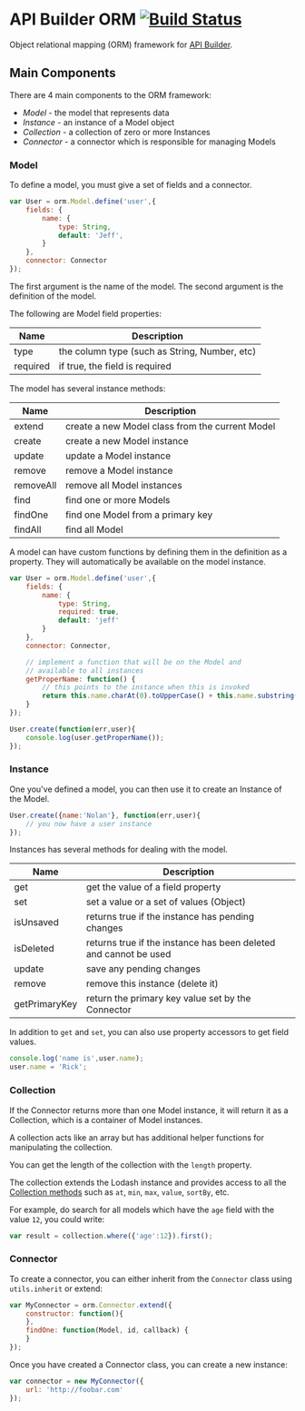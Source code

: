 # API Builder ORM [![Build Status](https://magnum.travis-ci.com/appcelerator/api-orm.svg?token=xjwxUDk3aUJaLhguTqyB&branch=master)](https://magnum.travis-ci.com/appcelerator/api-orm)

Object relational mapping (ORM) framework for [API Builder](https://github.com/appcelerator/api).

## Main Components

There are 4 main components to the ORM framework:

- *Model* - the model that represents data
- *Instance* - an instance of a Model object
- *Collection* - a collection of zero or more Instances
- *Connector* - a connector which is responsible for managing Models

### Model

To define a model, you must give a set of fields and a connector.

```javascript
var User = orm.Model.define('user',{
	fields: {
		name: {
			type: String,
			default: 'Jeff',
		}
	},
	connector: Connector
});
```

The first argument is the name of the model. The second argument is the definition of the model.

The following are Model field properties:

| Name        | Description                                                   |
|-------------|---------------------------------------------------------------|
| type        | the column type (such as String, Number, etc)                 |
| required    | if true, the field is required                                |


The model has several instance methods:

| Name          | Description                                                      |
|---------------|------------------------------------------------------------------|
| extend        | create a new Model class from the current Model                  |
| create        | create a new Model instance                                      |
| update        | update a Model instance                                          |
| remove        | remove a Model instance                                          |
| removeAll     | remove all Model instances                                       |
| find          | find one or more Models                                          |
| findOne       | find one Model from a primary key                                |
| findAll       | find all Model                                                   |

A model can have custom functions by defining them in the definition as a property.  They will automatically be available on the model instance.

```javascript
var User = orm.Model.define('user',{
	fields: {
		name: {
			type: String,
			required: true,
			default: 'jeff'
		}
	},
	connector: Connector,

	// implement a function that will be on the Model and
	// available to all instances
	getProperName: function() {
		// this points to the instance when this is invoked
		return this.name.charAt(0).toUpperCase() + this.name.substring(1);
	}
});

User.create(function(err,user){
	console.log(user.getProperName());
});
```

### Instance

One you've defined a model, you can then use it to create an Instance of the Model.

```javascript
User.create({name:'Nolan'}, function(err,user){
	// you now have a user instance
});
```

Instances has several methods for dealing with the model.

| Name          | Description                                                      |
|---------------|------------------------------------------------------------------|
| get           | get the value of a field property                                |
| set           | set a value or a set of values (Object)                          |
| isUnsaved     | returns true if the instance has pending changes                 |
| isDeleted     | returns true if the instance has been deleted and cannot be used |
| update        | save any pending changes                                         |
| remove        | remove this instance (delete it)                                 |
| getPrimaryKey | return the primary key value set by the Connector                |

In addition to `get` and `set`, you can also use property accessors to get field values.

```javascript
console.log('name is',user.name);
user.name = 'Rick';
```

### Collection

If the Connector returns more than one Model instance, it will return it as a Collection, which is a container of Model instances.

A collection acts like an array but has additional helper functions for manipulating the collection.

You can get the length of the collection with the `length` property.

The collection extends the Lodash instance and provides access to all the [Collection methods](http://lodash.com/docs#_) such as `at`, `min`, `max`, `value`, `sortBy`, etc.

For example, do search for all models which have the `age` field with the value `12`, you could write:

```javascript
var result = collection.where({'age':12}).first();
```

### Connector

To create a connector, you can either inherit from the `Connector` class using `utils.inherit` or extend:

```javascript
var MyConnector = orm.Connector.extend({
	constructor: function(){
	},
	findOne: function(Model, id, callback) {
	}
});
```

Once you have created a Connector class, you can create a new instance:

```javascript
var connector = new MyConnector({
	url: 'http://foobar.com'
});
```

